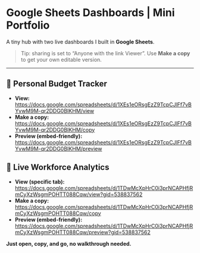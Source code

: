 # Google Sheets Dashboards | Mini Portfolio

A tiny hub with two live dashboards I built in **Google Sheets**.  

> Tip: sharing is set to “Anyone with the link Viewer”. Use **Make a copy** to get your own editable version.

___


## 🔸 Personal Budget Tracker
- **View:** https://docs.google.com/spreadsheets/d/1XEs1eORsgEzZ9TcpCJlFf7vBYvwM9M-qr2DDG0BIKHM/view  
- **Make a copy:** https://docs.google.com/spreadsheets/d/1XEs1eORsgEzZ9TcpCJlFf7vBYvwM9M-qr2DDG0BIKHM/copy  
- **Preview (embed-friendly):** https://docs.google.com/spreadsheets/d/1XEs1eORsgEzZ9TcpCJlFf7vBYvwM9M-qr2DDG0BIKHM/preview

## 🔸 Live Workforce Analytics
- **View (specific tab):** https://docs.google.com/spreadsheets/d/1TDwMcXpHrC0i3prNCAPHfjRmCyXzWsgmPOHTT088Cqw/view?gid=538837562  
- **Make a copy:** https://docs.google.com/spreadsheets/d/1TDwMcXpHrC0i3prNCAPHfjRmCyXzWsgmPOHTT088Cqw/copy  
- **Preview (embed-friendly):** https://docs.google.com/spreadsheets/d/1TDwMcXpHrC0i3prNCAPHfjRmCyXzWsgmPOHTT088Cqw/preview?gid=538837562

**Just open, copy, and go, no walkthrough needed.**

